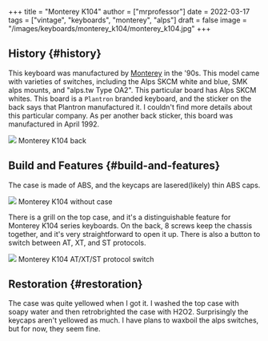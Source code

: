 +++
title = "Monterey K104"
author = ["mrprofessor"]
date = 2022-03-17
tags = ["vintage", "keyboards", "monterey", "alps"]
draft = false
image = "/images/keyboards/monterey_k104/monterey_k104.jpg"
+++

## History {#history}

This keyboard was manufactured by [Monterey](http://www.monterey.com.tw/) in the '90s. This model came with
varieties of switches, including the Alps SKCM white and blue, SMK alps mounts,
and "alps.tw Type OA2". This particular board has Alps SKCM whites. This board
is a `Plantron` branded keyboard, and the sticker on the back says that Plantron
manufactured it. I couldn't find more details about this particular company. As
per another back sticker, this board was manufactured in April 1992.

<div class="post-image">
  <img src="/images/keyboards/monterey_k104/monterey_k104_back.jpg" loading="lazy"/>
  <span class="img-description"> Monterey K104 back </span>
</div>


## Build and Features {#build-and-features}

The case is made of ABS, and the keycaps are lasered(likely) thin ABS caps.

<div class="post-image">
  <img src="/images/keyboards/monterey_k104/monterey_k104_no_case.jpg" loading="lazy"/>
  <span class="img-description"> Monterey K104 without case </span>
</div>

There is a grill on the top case, and it's a distinguishable feature for Monterey
K104 series keyboards. On the back, 8 screws keep the chassis together, and it's
very straightforward to open it up. There is also a button to switch between AT,
XT, and ST protocols.

<div class="post-image">
  <img src="/images/keyboards/monterey_k104/monterey_k104_switch_protocol.jpg" loading="lazy"/>
  <span class="img-description"> Monterey K104 AT/XT/ST protocol switch </span>
</div>


## Restoration {#restoration}

The case was quite yellowed when I got it. I washed the top case with soapy
water and then retrobrighted the case with H2O2. Surprisingly the keycaps aren't
yellowed as much. I have plans to waxboil the alps switches, but for now, they
seem fine.